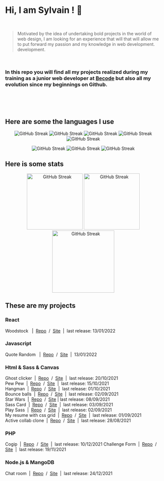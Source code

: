 # Hi, I am Sylvain ! :vulcan_salute:
<br>

> Motivated by the idea of undertaking bold projects in the world of web
> design, I am looking for an experience that will that will allow me to
> put forward my passion and my knowledge in web development.
> development.


<br>

### In this repo you will find all my projects realized during my training as a junior web developer at [Becode](https://becode.org/) but also all my evolution since my beginnings on Github.


<br>
<br>
<br>

## Here are some the languages I use 

<p align="center">
<img  src="https://img.shields.io/badge/JavaScript-F7DF1E?style=for-the-badge&logo=javascript&logoColor=black" alt="GitHub Streak">
<img  src="https://img.shields.io/badge/HTML5-E34F26?style=for-the-badge&logo=html5&logoColor=white" alt="GitHub Streak">
<img  src="https://img.shields.io/badge/CSS3-1572B6?style=for-the-badge&logo=css3&logoColor=white" alt="GitHub Streak">
<img  src="https://img.shields.io/badge/Sass-CC6699?style=for-the-badge&logo=sass&logoColor=white" alt="GitHub Streak">
<img  src="https://img.shields.io/badge/React-20232A?style=for-the-badge&logo=react&logoColor=61DAFB" alt="GitHub Streak">
</p>
<!-- <h3 align="center">I have some knowledge in these languages</h3> -->
<p align="center">
<img src="https://img.shields.io/badge/Node.js-43853D?style=for-the-badge&logo=node.js&logoColor=white" alt="GitHub Streak">
<img src="https://img.shields.io/badge/PHP-777BB4?style=for-the-badge&logo=php&logoColor=white" alt="GitHub Streak">
<img src="https://img.shields.io/badge/MongoDB-4EA94B?style=for-the-badge&logo=mongodb&logoColor=white" alt="GitHub Streak">
</p>

## Here is some stats

<p align="center">
<img height="180px" src="https://github-readme-stats.vercel.app/api?username=Sylvain-Valvassori&show_icons=true&theme=react" alt="GitHub Streak">
<img height="180px" src="https://github-readme-stats.vercel.app/api/top-langs/?username=Sylvain-Valvassori&layout=compact&theme=react" alt="GitHub Streak">
<img height="200px" src="https://github-readme-streak-stats.herokuapp.com?user=Sylvain-Valvassori&theme=react&hide_border=true&ring=FFFFFF" alt="GitHub Streak">
</p>

## These are my projects
 
### React
Woodstock &nbsp; |&nbsp; [Repo](https://github.com/Sylvain-Valvassori/woodstock)&nbsp; /&nbsp; [Site](https://sylvain-valvassori.github.io/woodstock/)&nbsp; |&nbsp; last release: 13/01/2022 

                         
### Javascript
Quote Random &nbsp; |&nbsp; [Repo](https://github.com/Sylvain-Valvassori/Quote-random)&nbsp; /&nbsp; [Site](https://sylvain-valvassori.github.io/Quote-random/)&nbsp; |&nbsp; 13/01/2022
&nbsp;
### Html & Sass & Canvas

Ghost clicker&nbsp; |&nbsp; [Repo](https://github.com/WilliamLoey/Cookie-Clicker)&nbsp; /&nbsp; [Site](https://williamloey.github.io/Cookie-Clicker/)&nbsp; |&nbsp; last release: 20/10/2021 <br>
Pew Pew&nbsp; |&nbsp; [Repo](https://github.com/Sylvain-Valvassori/Pew-Pew)&nbsp; /&nbsp; [Site](https://sylvain-valvassori.github.io/Pew-Pew/)&nbsp; |&nbsp; last release: 15/10/2021 <br>
Hangman&nbsp; |&nbsp; [Repo](https://github.com/Sylvain-Valvassori/Hangman)&nbsp; /&nbsp; [Site](https://sylvain-valvassori.github.io/Hangman/)&nbsp; |&nbsp; last release: 01/10/2021 <br>
Bounce balls&nbsp; |&nbsp; [Repo](https://github.com/Sylvain-Valvassori/Bounce-Balls)&nbsp; /&nbsp; [Site](https://sylvain-valvassori.github.io/Bounce-Balls/)&nbsp; |&nbsp; last release: 02/09/2021 <br>
Star Wars&nbsp; |&nbsp; [Repo](https://github.com/Sylvain-Valvassori/Star-Wars-crawl)&nbsp; /&nbsp; [Site](https://sylvain-valvassori.github.io/Star-Wars-crawl/) | last release: 08/09/2021 <br>
Sass Card&nbsp; |&nbsp; [Repo](https://github.com/Sylvain-Valvassori/Sass-Card)&nbsp; /&nbsp; [Site](https://sylvain-valvassori.github.io/Sass-Card/)&nbsp; |&nbsp; last release: 03/09/2021 <br>
Play Sass&nbsp; |&nbsp; [Repo](https://github.com/Sylvain-Valvassori/Play-Sass)&nbsp; /&nbsp; [Site](https://sylvain-valvassori.github.io/Play-Sass/)&nbsp; |&nbsp; last release: 02/09/2021 <br>
My resume with css grid&nbsp; |&nbsp; [Repo](https://github.com/Sylvain-Valvassori/My-CV)&nbsp; /&nbsp; [Site](https://sylvain-valvassori.github.io/My-CV/)&nbsp; |&nbsp; last release: 01/09/2021 <br>
Active collab clone&nbsp; |&nbsp; [Repo](https://github.com/Sylvain-Valvassori/Active-collab-clone)&nbsp; /&nbsp; [Site](https://sylvain-valvassori.github.io/Active-collab-clone/)&nbsp; |&nbsp; last release: 28/08/2021 <br>

### PHP
Cogip&nbsp; |&nbsp;  [Repo](https://github.com/Sylvain-Valvassori/Cogip)&nbsp; /&nbsp; [Site]()&nbsp; |&nbsp; last release: 10/12/2021 
Challenge Form&nbsp; |&nbsp;  [Repo](https://github.com/Sylvain-Valvassori/Challenge-For&nbsp;m)&nbsp; /&nbsp; [Site]()&nbsp; |&nbsp; last release: 19/11/2021 


### Node.js & MangoDB
Chat room&nbsp; |&nbsp;  [Repo](https://github.com/SalukiMakingCode/chat-Node)&nbsp; /&nbsp; [Site]()&nbsp; |&nbsp; last release: 24/12/2021
